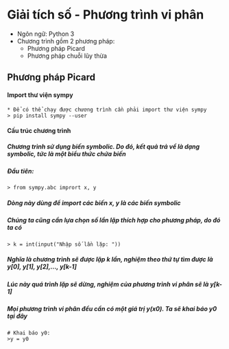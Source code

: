 # Giải tích số - Phương trình vi phân
* Ngôn ngữ: Python 3	
* Chương trình gồm 2 phương pháp: 
	* Phương pháp Picard
	* Phương pháp chuỗi lũy thừa
## Phương pháp Picard
#### Import thư viện **sympy**
	* Để có thể chạy được chương trình cần phải import thư viện sympy
	> pip install sympy --user
#### Cấu trúc chương trình
##### Chương trình sử dụng biến symbolic. Do đó, kết quả trả về là dạng symbolic, tức là một biểu thức chứa biến
##### Đầu tiên:
	> from sympy.abc imprort x, y
##### Dòng này dùng để import các biến x, y là các biến symbolic
##### Chúng ta cũng cần lựa chọn số lần lặp thích hợp cho phương pháp, do đó ta có 
	> k = int(input("Nhập số lần lặp: "))
##### Nghĩa là chương trình sẽ được lặp k lần, nghiệm theo thứ tự tìm được là y[0], y[1], y[2],..., y[k-1]
##### Lúc này quá trình lặp sẽ dừng, nghiệm của phương trình vi phân sẽ là y[k-1]
##### Mọi phương trình vi phân đều cần có một giá trị y(x0). Ta sẽ khai báo y0 tại đây
	# Khai báo y0:
	>y = y0
##### 
	

